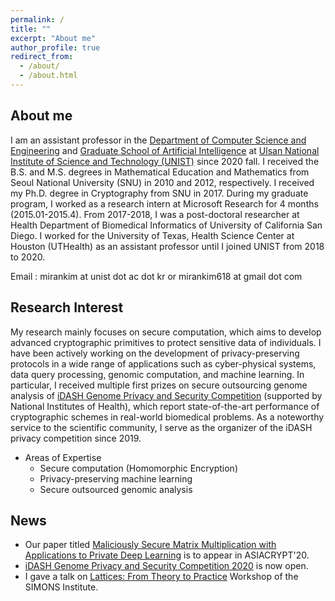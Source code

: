 ```yaml
---
permalink: /
title: ""
excerpt: "About me"
author_profile: true
redirect_from: 
  - /about/
  - /about.html
---
```



## About me
I am an assistant professor in the [Department of Computer Science and Engineering](http://cse.unist.ac.kr) and [Graduate School of Artificial Intelligence](http://uniai.rcast.kr/eng/index.php) at [Ulsan National Institute of Science and Technology (UNIST)](https://www.unist.ac.kr) since 2020 fall. I received the B.S. and M.S. degrees in Mathematical Education and Mathematics from Seoul National University (SNU) in 2010 and 2012, respectively. I received my Ph.D. degree in Cryptography from SNU in 2017. During my graduate program, I worked as a research intern at Microsoft Research for 4 months (2015.01-2015.4). From 2017-2018, I was a post-doctoral researcher at Health Department of Biomedical Informatics of University of California San Diego. I worked for the University of Texas, Health Science Center at Houston (UTHealth) as an assistant professor until I joined UNIST from 2018 to 2020. 

Email : mirankim at unist dot ac dot kr or mirankim618 at gmail dot com <br />

## Research Interest
My research mainly focuses on secure computation, which aims to develop advanced cryptographic primitives to protect sensitive data of individuals. I have been actively working on the development of privacy-preserving protocols in a wide range of applications such as cyber-physical systems, data query processing, genomic computation, and machine learning. In particular, I received multiple first prizes on secure outsourcing genome analysis of [iDASH Genome Privacy and Security Competition](http://www.humangenomeprivacy.org/) (supported by National Institutes of Health), which report state-of-the-art performance of cryptographic schemes in real-world biomedical problems. As a noteworthy service to the scientific community, I serve as the organizer of the iDASH privacy competition since 2019.

 * Areas of Expertise
     * Secure computation (Homomorphic Encryption)
     * Privacy-preserving machine learning
     * Secure outsourced genomic analysis

## News
 * Our paper titled [Maliciously Secure Matrix Multiplication with Applications to Private Deep Learning](https://eprint.iacr.org/2020/451) is to appear in ASIACRYPT'20.
 * [iDASH Genome Privacy and Security Competition 2020](http://www.humangenomeprivacy.org/) is now open.
 * I gave a talk on [Lattices: From Theory to Practice](https://simons.berkeley.edu/workshops/schedule/10565) Workshop of the SIMONS Institute.
